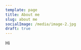 ```yaml
---
template: page
title: About me
slug: about me
socialImage: /media/image-2.jpg
draft: true
---
```

Hi